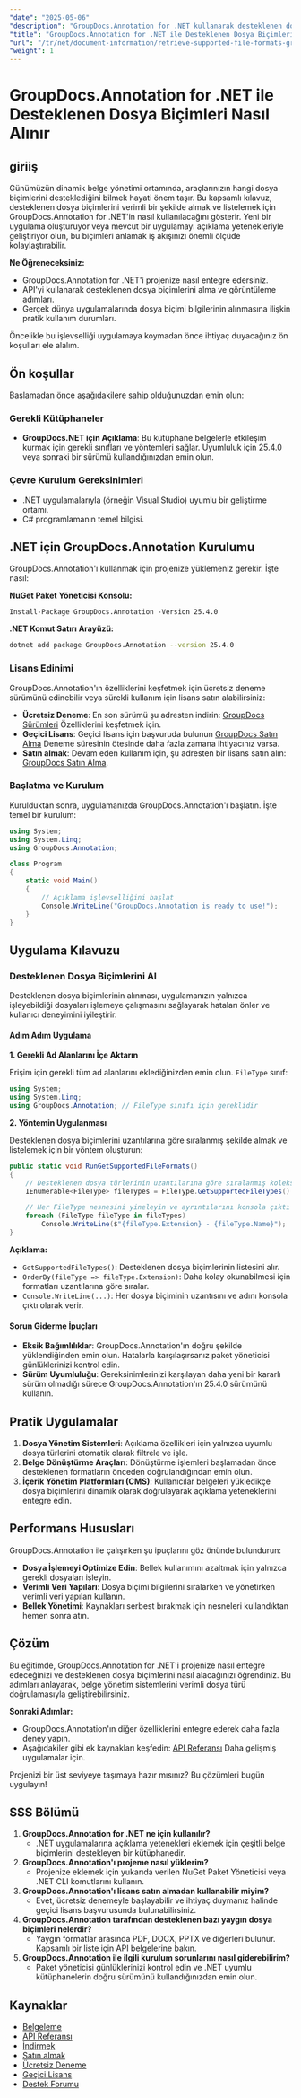 ```yaml
---
"date": "2025-05-06"
"description": "GroupDocs.Annotation for .NET kullanarak desteklenen dosya biçimlerini nasıl etkili bir şekilde alacağınızı öğrenin. Bu kılavuz, entegrasyon, uygulama ve pratik uygulamaları kapsar."
"title": "GroupDocs.Annotation for .NET ile Desteklenen Dosya Biçimlerini Nasıl Alırsınız? Kapsamlı Bir Kılavuz"
"url": "/tr/net/document-information/retrieve-supported-file-formats-groupdocs-annotation-net/"
"weight": 1
---
```


# GroupDocs.Annotation for .NET ile Desteklenen Dosya Biçimleri Nasıl Alınır

## giriiş

Günümüzün dinamik belge yönetimi ortamında, araçlarınızın hangi dosya biçimlerini desteklediğini bilmek hayati önem taşır. Bu kapsamlı kılavuz, desteklenen dosya biçimlerini verimli bir şekilde almak ve listelemek için GroupDocs.Annotation for .NET'in nasıl kullanılacağını gösterir. Yeni bir uygulama oluşturuyor veya mevcut bir uygulamayı açıklama yetenekleriyle geliştiriyor olun, bu biçimleri anlamak iş akışınızı önemli ölçüde kolaylaştırabilir.

**Ne Öğreneceksiniz:**

- GroupDocs.Annotation for .NET'i projenize nasıl entegre edersiniz.
- API'yi kullanarak desteklenen dosya biçimlerini alma ve görüntüleme adımları.
- Gerçek dünya uygulamalarında dosya biçimi bilgilerinin alınmasına ilişkin pratik kullanım durumları.

Öncelikle bu işlevselliği uygulamaya koymadan önce ihtiyaç duyacağınız ön koşulları ele alalım.

## Ön koşullar

Başlamadan önce aşağıdakilere sahip olduğunuzdan emin olun:

### Gerekli Kütüphaneler
- **GroupDocs.NET için Açıklama**: Bu kütüphane belgelerle etkileşim kurmak için gerekli sınıfları ve yöntemleri sağlar. Uyumluluk için 25.4.0 veya sonraki bir sürümü kullandığınızdan emin olun.
  
### Çevre Kurulum Gereksinimleri
- .NET uygulamalarıyla (örneğin Visual Studio) uyumlu bir geliştirme ortamı.
- C# programlamanın temel bilgisi.

## .NET için GroupDocs.Annotation Kurulumu

GroupDocs.Annotation'ı kullanmak için projenize yüklemeniz gerekir. İşte nasıl:

**NuGet Paket Yöneticisi Konsolu:**

```shell
Install-Package GroupDocs.Annotation -Version 25.4.0
```

**\.NET Komut Satırı Arayüzü:**

```bash
dotnet add package GroupDocs.Annotation --version 25.4.0
```

### Lisans Edinimi

GroupDocs.Annotation'ın özelliklerini keşfetmek için ücretsiz deneme sürümünü edinebilir veya sürekli kullanım için lisans satın alabilirsiniz:

- **Ücretsiz Deneme**: En son sürümü şu adresten indirin: [GroupDocs Sürümleri](https://releases.groupdocs.com/annotation/net/) Özelliklerini keşfetmek için.
- **Geçici Lisans**: Geçici lisans için başvuruda bulunun [GroupDocs Satın Alma](https://purchase.groupdocs.com/temporary-license/) Deneme süresinin ötesinde daha fazla zamana ihtiyacınız varsa.
- **Satın almak**: Devam eden kullanım için, şu adresten bir lisans satın alın: [GroupDocs Satın Alma](https://purchase.groupdocs.com/buy).

### Başlatma ve Kurulum

Kurulduktan sonra, uygulamanızda GroupDocs.Annotation'ı başlatın. İşte temel bir kurulum:

```csharp
using System;
using System.Linq;
using GroupDocs.Annotation;

class Program
{
    static void Main()
    {
        // Açıklama işlevselliğini başlat
        Console.WriteLine("GroupDocs.Annotation is ready to use!");
    }
}
```

## Uygulama Kılavuzu

### Desteklenen Dosya Biçimlerini Al

Desteklenen dosya biçimlerinin alınması, uygulamanızın yalnızca işleyebildiği dosyaları işlemeye çalışmasını sağlayarak hataları önler ve kullanıcı deneyimini iyileştirir.

#### Adım Adım Uygulama

**1. Gerekli Ad Alanlarını İçe Aktarın**

Erişim için gerekli tüm ad alanlarını eklediğinizden emin olun. `FileType` sınıf:

```csharp
using System;
using System.Linq;
using GroupDocs.Annotation; // FileType sınıfı için gereklidir
```

**2. Yöntemin Uygulanması**

Desteklenen dosya biçimlerini uzantılarına göre sıralanmış şekilde almak ve listelemek için bir yöntem oluşturun:

```csharp
public static void RunGetSupportedFileFormats()
{
    // Desteklenen dosya türlerinin uzantılarına göre sıralanmış koleksiyonunu alın
    IEnumerable<FileType> fileTypes = FileType.GetSupportedFileTypes().OrderBy(fileType => fileType.Extension);

    // Her FileType nesnesini yineleyin ve ayrıntılarını konsola çıktı olarak verin
    foreach (FileType fileType in fileTypes)
        Console.WriteLine($"{fileType.Extension} - {fileType.Name}");
}
```

**Açıklama:**
- `GetSupportedFileTypes()`: Desteklenen dosya biçimlerinin listesini alır.
- `OrderBy(fileType => fileType.Extension)`: Daha kolay okunabilmesi için formatları uzantılarına göre sıralar.
- `Console.WriteLine(...)`: Her dosya biçiminin uzantısını ve adını konsola çıktı olarak verir.

#### Sorun Giderme İpuçları

- **Eksik Bağımlılıklar**: GroupDocs.Annotation'ın doğru şekilde yüklendiğinden emin olun. Hatalarla karşılaşırsanız paket yöneticisi günlüklerinizi kontrol edin.
- **Sürüm Uyumluluğu**: Gereksinimlerinizi karşılayan daha yeni bir kararlı sürüm olmadığı sürece GroupDocs.Annotation'ın 25.4.0 sürümünü kullanın.

## Pratik Uygulamalar

1. **Dosya Yönetim Sistemleri**: Açıklama özellikleri için yalnızca uyumlu dosya türlerini otomatik olarak filtrele ve işle.
2. **Belge Dönüştürme Araçları**: Dönüştürme işlemleri başlamadan önce desteklenen formatların önceden doğrulandığından emin olun.
3. **İçerik Yönetim Platformları (CMS)**: Kullanıcılar belgeleri yükledikçe dosya biçimlerini dinamik olarak doğrulayarak açıklama yeteneklerini entegre edin.

## Performans Hususları

GroupDocs.Annotation ile çalışırken şu ipuçlarını göz önünde bulundurun:

- **Dosya İşlemeyi Optimize Edin**: Bellek kullanımını azaltmak için yalnızca gerekli dosyaları işleyin.
- **Verimli Veri Yapıları**: Dosya biçimi bilgilerini sıralarken ve yönetirken verimli veri yapıları kullanın.
- **Bellek Yönetimi**: Kaynakları serbest bırakmak için nesneleri kullandıktan hemen sonra atın.

## Çözüm

Bu eğitimde, GroupDocs.Annotation for .NET'i projenize nasıl entegre edeceğinizi ve desteklenen dosya biçimlerini nasıl alacağınızı öğrendiniz. Bu adımları anlayarak, belge yönetim sistemlerini verimli dosya türü doğrulamasıyla geliştirebilirsiniz.

**Sonraki Adımlar:**

- GroupDocs.Annotation'ın diğer özelliklerini entegre ederek daha fazla deney yapın.
- Aşağıdakiler gibi ek kaynakları keşfedin: [API Referansı](https://reference.groupdocs.com/annotation/net/) Daha gelişmiş uygulamalar için.

Projenizi bir üst seviyeye taşımaya hazır mısınız? Bu çözümleri bugün uygulayın!

## SSS Bölümü

1. **GroupDocs.Annotation for .NET ne için kullanılır?**
   - .NET uygulamalarına açıklama yetenekleri eklemek için çeşitli belge biçimlerini destekleyen bir kütüphanedir.
2. **GroupDocs.Annotation'ı projeme nasıl yüklerim?**
   - Projenize eklemek için yukarıda verilen NuGet Paket Yöneticisi veya .NET CLI komutlarını kullanın.
3. **GroupDocs.Annotation'ı lisans satın almadan kullanabilir miyim?**
   - Evet, ücretsiz denemeyle başlayabilir ve ihtiyaç duymanız halinde geçici lisans başvurusunda bulunabilirsiniz.
4. **GroupDocs.Annotation tarafından desteklenen bazı yaygın dosya biçimleri nelerdir?**
   - Yaygın formatlar arasında PDF, DOCX, PPTX ve diğerleri bulunur. Kapsamlı bir liste için API belgelerine bakın.
5. **GroupDocs.Annotation ile ilgili kurulum sorunlarını nasıl giderebilirim?**
   - Paket yöneticisi günlüklerinizi kontrol edin ve .NET uyumlu kütüphanelerin doğru sürümünü kullandığınızdan emin olun.

## Kaynaklar

- [Belgeleme](https://docs.groupdocs.com/annotation/net/)
- [API Referansı](https://reference.groupdocs.com/annotation/net/)
- [İndirmek](https://releases.groupdocs.com/annotation/net/)
- [Satın almak](https://purchase.groupdocs.com/buy)
- [Ücretsiz Deneme](https://releases.groupdocs.com/annotation/net/)
- [Geçici Lisans](https://purchase.groupdocs.com/temporary-license/)
- [Destek Forumu](https://forum.groupdocs.com/c/annotation/)